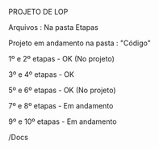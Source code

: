 PROJETO DE LOP

Arquivos : Na pasta Etapas 

Projeto em andamento na pasta : "Código"

1º e 2º etapas - OK (No projeto)

3º e 4º etapas - OK  

5º e 6º etapas - OK (No projeto)

7º e 8º etapas - Em andamento

9º e 10º etapas - Em andamento

/Docs
